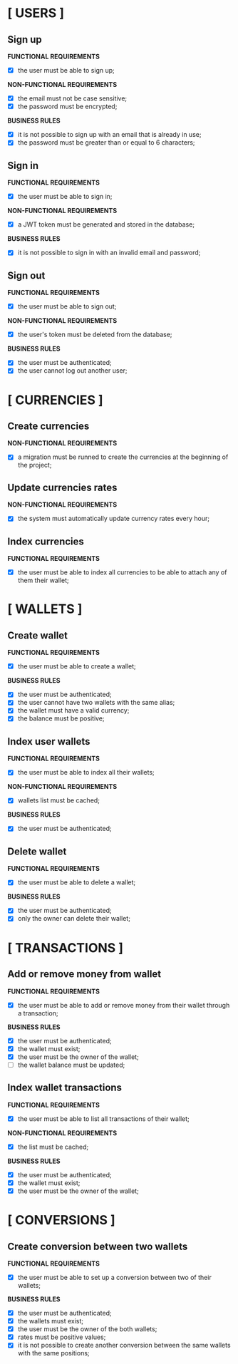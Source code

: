 # [ USERS ]

## Sign up

**FUNCTIONAL REQUIREMENTS**

- [x] the user must be able to sign up;

**NON-FUNCTIONAL REQUIREMENTS**

- [x] the email must not be case sensitive;
- [x] the password must be encrypted;

**BUSINESS RULES**

- [x] it is not possible to sign up with an email that is already in use;
- [x] the password must be greater than or equal to 6 characters;

## Sign in

**FUNCTIONAL REQUIREMENTS**

- [x] the user must be able to sign in;

**NON-FUNCTIONAL REQUIREMENTS**

- [x] a JWT token must be generated and stored in the database;

**BUSINESS RULES**

- [x] it is not possible to sign in with an invalid email and password;

## Sign out

**FUNCTIONAL REQUIREMENTS**

- [x] the user must be able to sign out;

**NON-FUNCTIONAL REQUIREMENTS**

- [x] the user's token must be deleted from the database;

**BUSINESS RULES**

- [x] the user must be authenticated;
- [x] the user cannot log out another user;

# [ CURRENCIES ]

## Create currencies

**NON-FUNCTIONAL REQUIREMENTS**

- [x] a migration must be runned to create the currencies at the beginning of the project;

## Update currencies rates

**NON-FUNCTIONAL REQUIREMENTS**

- [x] the system must automatically update currency rates every hour;

## Index currencies

**FUNCTIONAL REQUIREMENTS**

- [x] the user must be able to index all currencies to be able to attach any of them their wallet;

# [ WALLETS ]

## Create wallet

**FUNCTIONAL REQUIREMENTS**

- [x] the user must be able to create a wallet;

**BUSINESS RULES**

- [x] the user must be authenticated;
- [x] the user cannot have two wallets with the same alias;
- [x] the wallet must have a valid currency;
- [x] the balance must be positive;

## Index user wallets

**FUNCTIONAL REQUIREMENTS**

- [x] the user must be able to index all their wallets;

**NON-FUNCTIONAL REQUIREMENTS**

- [x] wallets list must be cached;

**BUSINESS RULES**

- [x] the user must be authenticated;

## Delete wallet

**FUNCTIONAL REQUIREMENTS**

- [x] the user must be able to delete a wallet;

**BUSINESS RULES**

- [x] the user must be authenticated;
- [x] only the owner can delete their wallet;

# [ TRANSACTIONS ]

## Add or remove money from wallet

**FUNCTIONAL REQUIREMENTS**

- [x] the user must be able to add or remove money from their wallet through a transaction;

**BUSINESS RULES**

- [x] the user must be authenticated;
- [x] the wallet must exist;
- [x] the user must be the owner of the wallet;
- [ ] the wallet balance must be updated;

## Index wallet transactions

**FUNCTIONAL REQUIREMENTS**

- [x] the user must be able to list all transactions of their wallet;

**NON-FUNCTIONAL REQUIREMENTS**

- [x] the list must be cached;

**BUSINESS RULES**

- [x] the user must be authenticated;
- [x] the wallet must exist;
- [x] the user must be the owner of the wallet;

# [ CONVERSIONS ]

## Create conversion between two wallets

**FUNCTIONAL REQUIREMENTS**

- [x] the user must be able to set up a conversion between two of their wallets;

**BUSINESS RULES**

- [x] the user must be authenticated;
- [x] the wallets must exist;
- [x] the user must be the owner of the both wallets;
- [x] rates must be positive values;
- [x] it is not possible to create another conversion between the same wallets with the same positions;
